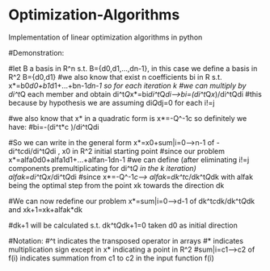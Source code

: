 # Optimization-Algorithms
Implementation of linear optimization algorithms in python


#Demonstration:

#let B a basis in R^n s.t. B={d0,d1,...,dn-1}, in this case we define a basis in R^2 B={d0,d1}
#we also know that exist n coefficients bi in R s.t. x*=b0*d0+b1*d1+...+bn-1*dn-1 so for each iteration k
#we can multiply by di^t*Q each member and obtain di^t*Q*x*=bi*di^t*Q*di-->bi=(di^t*Q*x*)/di^tQdi
#this because by hypothesis we are assuming di*Q*dj=0 for each i!=j

#we also know that x* in a quadratic form is x*=-Q^-1c so definitely we have:
#bi=-(di^t*c )/di^tQdi

#So we can write in the general form x*=x0+sum|i=0-->n-1 of -di^t*c*di/di^t*Q*di , x0 in R^2 initial starting point
#since our problem x*=alfa0d0+alfa1d1+...+alfan-1dn-1
#we can define (after eliminating i!=j components premultiplicating for di^t*Q in the k iteration) alfak=di^t*Q*x*/di^t*Q*di
#since x*=-Q^-1*c--> alfak=dk^t*c/dk^t*Q*dk with alfak being the optimal step from the point xk towards the direction dk

#We can now redefine our problem x*=sum|i=0-->d-1 of dk^t*c*dk/dk^t*Q*dk and xk+1=xk+alfak*dk

#dk+1 will be calculated s.t. dk^t*Q*dk+1=0 taken d0 as initial direction


#Notation:
#^t indicates the transposed operator in arrays
#* indicates multiplication sign except in x* indicating a point in R^2
#sum|i=c1-->c2 of f(i) indicates summation from c1 to c2 in the input function f(i)


